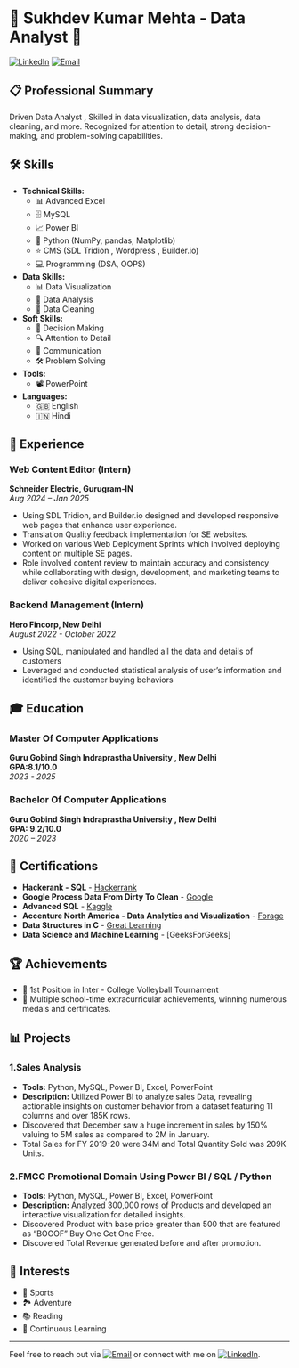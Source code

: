 # 🌟 Sukhdev Kumar Mehta - Data Analyst 🌟

[![LinkedIn](https://img.shields.io/badge/LinkedIn-Profile-blue)](https://www.linkedin.com/in/sukhdev-mehta/)
[![Email](https://img.shields.io/badge/Email-sukhimehta376%40gmail.com-red)](mailto:sukhimehta376@gmail.com)

## 📋 Professional Summary
Driven Data Analyst ,  Skilled in data visualization, data analysis, data cleaning, and more. Recognized for attention to detail, strong decision-making, and problem-solving capabilities.


## 🛠️ Skills
- **Technical Skills:** 
  - 📊 Advanced Excel
  - 🗄️ MySQL
  - 📈 Power BI
  - 🐍 Python (NumPy, pandas, Matplotlib)
  - ⭐ CMS (SDL Tridion , Wordpress , Builder.io)
  - 💻 Programming (DSA, OOPS)
- **Data Skills:** 
  - 📊 Data Visualization
  - 🧮 Data Analysis
  - 🧹 Data Cleaning
- **Soft Skills:** 
  - 🧠 Decision Making
  - 🔍 Attention to Detail
  - 💬 Communication
  - 🛠️ Problem Solving
- **Tools:** 
  - 📽️ PowerPoint
- **Languages:** 
  - 🇬🇧 English
  - 🇮🇳 Hindi

## 💼 Experience

### Web Content Editor (Intern)
**Schneider Electric, Gurugram-IN**  
*Aug 2024 – Jan 2025*
- Using SDL Tridion, and Builder.io designed and developed responsive web pages that enhance user experience.
- Translation Quality feedback implementation for SE websites.
- Worked on various Web Deployment Sprints which involved deploying content on multiple SE pages.
- Role involved content review to maintain accuracy and consistency while collaborating with design, development, and marketing teams to deliver cohesive digital experiences.

### Backend Management (Intern)
**Hero Fincorp, New Delhi**  
*August 2022 - October 2022*
- Using SQL, manipulated and handled all the data and details of customers
- Leveraged and conducted statistical analysis of user’s information and identified the customer buying behaviors

## 🎓 Education
### Master Of Computer Applications
**Guru Gobind Singh Indraprastha University , New Delhi**
<br/>
**GPA:8.1/10.0**
<br/>
*2023 - 2025*

### Bachelor Of Computer Applications
**Guru Gobind Singh Indraprastha University , New Delhi**
<br/>
**GPA: 9.2/10.0**  
*2020 – 2023*


## 📜 Certifications
- **Hackerank - SQL** - [Hackerrank](https://www.hackerrank.com/certificates/ae9731bb3216)
- **Google Process Data From Dirty To Clean** - [Google](https://www.coursera.org/account/accomplishments/verify/2D92J7YBETNV)
- **Advanced SQL** - [Kaggle](https://www.kaggle.com/learn/certification/sukhdevmehta/advanced-sql)
- **Accenture North America - Data Analytics and Visualization** - [Forage](https://forage-uploads-prod.s3.amazonaws.com/completioncertificates/Accenture%20North%20America/hzmoNKtzvAzXsEqx8_Accenture%20North%20America_eC2kpCCzyG8er5aRS_1721721159602_completion_certificate.pdf)
- **Data Structures in C** - [Great Learning](https://www.mygreatlearning.com/certificate/MVHMJMTT)
- **Data Science and Machine Learning** - [GeeksForGeeks]

## 🏆 Achievements
- 🥈 1st Position in Inter - College Volleyball Tournament
- 🏅 Multiple school-time extracurricular achievements, winning numerous medals and certificates.

## 📊 Projects
### 1.Sales Analysis
- **Tools:** Python, MySQL, Power BI, Excel, PowerPoint
- **Description:** Utilized Power BI to analyze sales Data, revealing actionable insights on customer behavior from a dataset featuring 11 columns and over 185K rows.
- Discovered that December saw a huge increment in sales by 150% valuing to 5M sales as compared to 2M in January.
- Total Sales for FY 2019-20 were 34M and Total Quantity Sold was 209K Units.

### 2.FMCG Promotional Domain Using Power BI / SQL / Python                                                                                 
- **Tools:** Python, MySQL, Power BI, Excel, PowerPoint
- **Description:** Analyzed 300,000 rows of Products and developed an interactive visualization for detailed insights.
- Discovered Product with base price greater than 500 that are featured as “BOGOF” Buy One Get One Free.
- Discovered Total Revenue generated before and after promotion.


## 🌱 Interests
- 🏀 Sports
- 🏞️ Adventure
- 📚 Reading
- 📖 Continuous Learning

---

Feel free to reach out via [![Email](https://img.shields.io/badge/Email-sukhimehta376%40gmail.com-red)](mailto:sukhimehta376@gmail.com) or connect with me on [![LinkedIn](https://img.shields.io/badge/LinkedIn-Profile-blue)](https://www.linkedin.com/in/sukhdev-mehta/).
